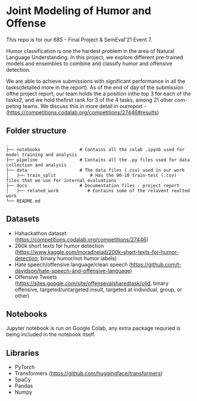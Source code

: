 # Joint Modeling of Humor and Offense
 
 This repo is for our 685 - Final Project & SemEval'21 Event 7. 


Humor classification is one the hardest problem in the area of Natural Language Understanding.  In this project, we explore different pre-trained models and ensembles to combine and classify humor and offensive detection.


We are able to achieve submissions with significant performance in all the tasks(detailed more in the report). As of the end of day of the submission ofthe project report, our team holds the a position inthe top 3 for each of the tasks2, and we hold thefirst rank for 3 of the 4 tasks, among 21 other com-peting teams. We discuss this in more detail in ourreport - (https://competitions.codalab.org/competitions/27446#results)

## Folder structure 

    .
    ├── notebooks               # Contains all the colab .ipynb used for model training and analysis
    ├── pipeline                # Contains all the .py files used for data collection and analysis
    ├── data                    # The data files (.csv) used in our work
    │   ├── train_split   		    # Has the 90-10 train-test (.csv) files that we use for internal evaluations
    ├── docs                    # Documentation files - project report
    │   ├── related_work   		   # Contains some of the relavent realted work
    └── README.md

## Datasets
- Hahackathon dataset (https://competitions.codalab.org/competitions/27446)
- 200k short texts for humor detection (https://www.kaggle.com/moradnejad/200k-short-texts-for-humor-detection, binary humor/not humor labels)
- Hate speech/offensive language/clean speech (https://github.com/t-davidson/hate-speech-and-offensive-language)
- Offensive Tweets (https://sites.google.com/site/offensevalsharedtask/olid, binary offensive, targeted/untargeted insult, targeted at individual, group, or other)


## Notebooks

Jupyter notebook is run on Google Colab, any extra package requried is being included in the notebook itself.

## Libraries
- PyTorch
- Transformers (https://github.com/huggingface/transformers)
- SpaCy
- Pandas
- Numpy

